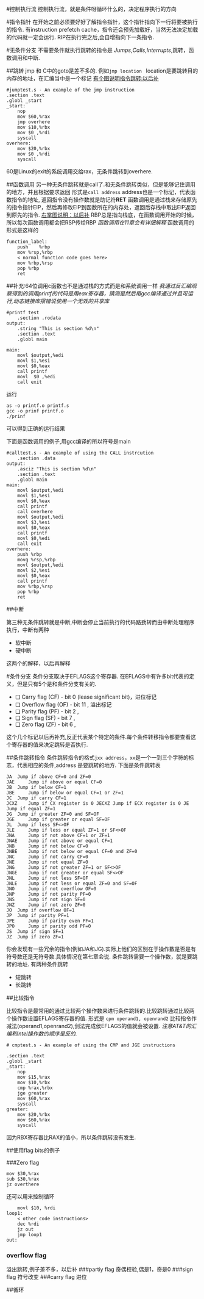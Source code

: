 #控制执行流
控制执行流，就是条件呀循环什么的，决定程序执行的方向

#指令指针
在开始之前必须要好好了解指令指针，这个指针指向下一行将要被执行的指令.
有instruction prefetch cache，指令还会预先加载好，当然无法决定加载的代码就一定会运行.
RIP在执行完之后,会自增指向下一条指令.

#无条件分支
不需要条件就执行跳转的指令是 *Jumps*,*Calls*,*Interrupts*,跳转，函数调用和中断.

##跳转
jmp 和 C中的goto是差不多的.
例如`jmp location ` location是要跳转目的内存的地址，在汇编当中是一个标记
[有个图说明指令跳转:以后补]()

```
#jumptest.s - An example of the jmp instruction
.section .text
.globl _start
_start:
	nop
	mov $60,%rax
	jmp overhere
	mov $10,%rbx
	mov $0 ,%rdi
	syscall
overhere:
	mov $20,%rbx
	mov $0 ,%rdi
	syscall
```
60是Linux的exit的系统调用交给rax，无条件跳转到overhere.

##函数调用
另一种无条件跳转就是call了.和无条件跳转类似，但是能够记住调用的地方，并且根据要求返回
形式是`call address` address也是一个标记，代表函数指令的地址, 返回指令没有操作数就是助记符**RET**
函数调用是通过栈来存储原先的指令指针EIP，然后再修改EIP到函数所在的内存处，返回后存栈中取出EIP返回到原先的指令.
[右掌图说明：以后补]()
RBP总是指向栈底，在函数调用开始的时候，所以每次函数调用都会把RSP传给RBP
*函数调用在11章会有详细解释*
函数调用的形式是这样的

```
function_label:
	push	%rbp
	mov	%rsp,%rbp
	< normal function code goes here>
	mov	%rbp,%rsp
	pop	%rbp
	ret
```

##补充:64位调用c函数也不是通过栈的方式而是和系统调用一样
*我通过反汇编观察得到的调用printf的代码是用eax寄存器，猜测是然后用gcc编译通过并且可运行,动态链接库报错说使用一个无效的共享库*

```
#printf test
	.section .rodata
output:
	.string "This is section %d\n"
	.section .text
	.globl main

main:
	movl $output,%edi
	movl $1,%esi
	movl $0,%eax
	call printf
	movl  $0 ,%edi
	call exit
```
运行
```
as -o printf.o printf.s
gcc -o prinf printf.o
./prinf
```
可以得到正确的运行结果

下面是函数调用的例子,用gcc编译的所以符号是main

```
#calltest.s - An example of using the CALL instrcution
	.section .data
output:
	.asciz "This is section %d\n"
	.section .text
	.globl main
main:
	movl $output,%edi
	movl $1,%esi
	movl $0,%eax
	call printf
	call overhere
	movl $output,%edi
	movl $3,%esi
	movl $0,%eax
	call printf
	movl $0,%edi
	call exit
overhere:
	push %rbp
	movq %rsp,%rbp	
	movl $output,%edi
	movl $2,%esi
	movl $0,%eax
	call printf
	mov %rbp,%rsp
	pop %rbp
	ret
```

##中断

第三种无条件跳转就是中断,中断会停止当前执行的代码路劲转而由中断处理程序执行，中断有两种

*   软中断
*   硬中断

这两个的解释，以后再解释


#条件分支
条件分支取决于EFLAGS这个寄存器.
在EFLAGS中有许多bit代表的定义，但是只有5个是和条件分支有关的.

*   ❑ Carry flag (CF) - bit 0 (lease significant bit)，进位标记
*   ❑ Overflow flag (OF) - bit 11 , 溢出标记
*   ❑ Parity flag (PF) - bit 2 , 
*   ❑ Sign flag (SF) - bit 7 ,
*   ❑ Zero flag (ZF) - bit 6 ,

这个几个标记以后再补充,反正代表某个特定的条件.每个条件转移指令都要查看这个寄存器的值来决定跳转是否执行.

##条件跳转指令
条件跳转指令的格式`jxx address`，`xx`是一个一到三个字符的标志，代表相应的条件,address 是要跳转的地方.
下面是条件跳转表

```
JA 	Jump if above CF=0 and ZF=0
JAE 	Jump if above or equal CF=0
JB 	Jump if below CF=1
JBE 	Jump if below or equal CF=1 or ZF=1
JC 	Jump if carry CF=1
JCXZ 	Jump if CX register is 0 JECXZ Jump if ECX register is 0 JE Jump if equal ZF=1
JG 	Jump if greater ZF=0 and SF=OF
JGE 	Jump if greater or equal SF=OF
JL 	Jump if less SF<>OF
JLE 	Jump if less or equal ZF=1 or SF<>OF
JNA 	Jump if not above CF=1 or ZF=1
JNAE 	Jump if not above or equal CF=1
JNB 	Jump if not below CF=0
JNBE 	Jump if not below or equal CF=0 and ZF=0
JNC 	Jump if not carry CF=0
JNE 	Jump if not equal ZF=0
JNG 	Jump if not greater ZF=1 or SF<>OF
JNGE 	Jump if not greater or equal SF<>OF
JNL 	Jump if not less SF=OF
JNLE 	Jump if not less or equal ZF=0 and SF=OF
JNO 	Jump if not overflow OF=0
JNP 	Jump if not parity PF=0
JNS 	Jump if not sign SF=0
JNZ 	Jump if not zero ZF=0
JO 	Jump if overflow OF=1
JP 	Jump if parity PF=1
JPE 	Jump if parity even PF=1
JPO 	Jump if parity odd PF=0
JS 	Jump if sign SF=1
JZ 	Jump if zero ZF=1
```

你会发现有一些冗余的指令(例如JA和JG).实际上他们的区别在于操作数是否是有符号数还是无符号数.具体情况在第七章会说.
条件跳转需要一个操作数，就是要跳转的地址.
有两种条件跳转

*  短跳转
*  长跳转


##比较指令

比较指令是最常用的通过比较两个操作数来进行条件跳转的.比较跳转通过比较两个操作数设置EFLAGS寄存器的值.
形式是 `cpm operand1, openrand2`
比较指令作减法(operand1,openrand2),剑法完成侯EFLAGS的值就会被设置.
*注意AT&T的汇编和intel操作数的顺序是反的.*


```
# cmptest.s - An example of using the CMP and JGE instructions

.section .text
.globl _start
_start:
	nop
	mov $15,%rax
	mov $10,%rbx
	cmp %rax,%rbx
	jge greater
	mov $60,%rax
	syscall
greater:
	mov $20,%rbx
	mov $60,%rax
	syscall
```
因为RBX寄存器比RAX的值小，所以条件跳转没有发生.

##使用flag bits的例子

###Zero flag
```
mov $30,%rax
sub $30,%rax
jz overthere

```
还可以用来控制循环
```
	movl $10, %rdi
loop1:
	< other code instructions>
	dec %rdi
	jz out
	jmp loop1
out:
```
### overflow flag	
溢出跳转,例子差不多，以后补
###partiy flag
奇偶校验,偶是1，奇是0
###sign flag
符号改变
###carry flag
进位

##循环
